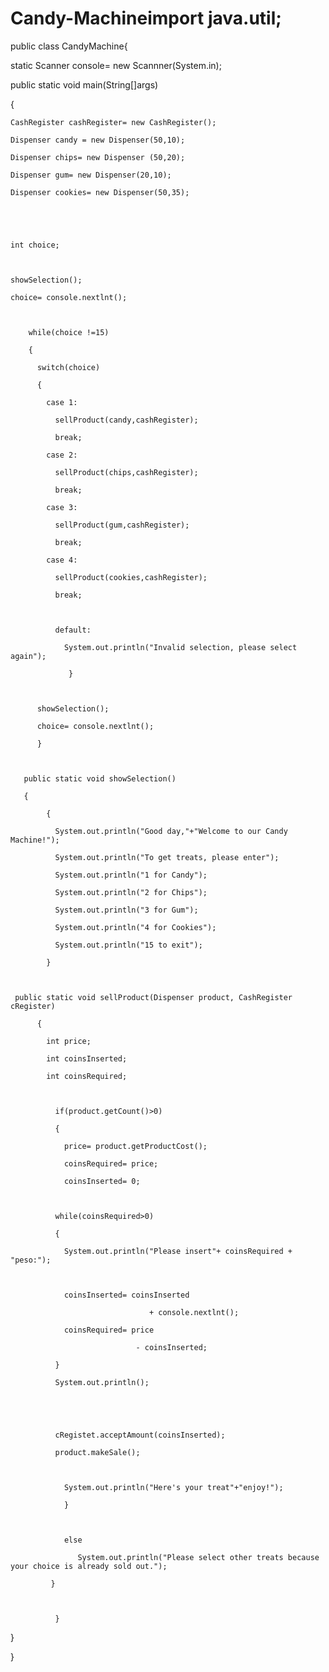 # Candy-Machineimport java.util;

public class CandyMachine{

  static Scanner console= new Scannner(System.in);

  

  public static void main(String[]args)

  {

    CashRegister cashRegister= new CashRegister();

    Dispenser candy = new Dispenser(50,10);

    Dispenser chips= new Dispenser (50,20);

    Dispenser gum= new Dispenser(20,10);

    Dispenser cookies= new Dispenser(50,35);

    

    

    int choice;

    

    showSelection();

    choice= console.nextlnt();

    

        while(choice !=15)

        {

          switch(choice)

          {

            case 1:

              sellProduct(candy,cashRegister);

              break;

            case 2:

              sellProduct(chips,cashRegister);

              break;

            case 3:

              sellProduct(gum,cashRegister);

              break;

            case 4:

              sellProduct(cookies,cashRegister);

              break;

              

              default:

                System.out.println("Invalid selection, please select again");

                 }

          

          showSelection();

          choice= console.nextlnt();

          }

 

       public static void showSelection()

       {

            {

              System.out.println("Good day,"+"Welcome to our Candy Machine!");

              System.out.println("To get treats, please enter");

              System.out.println("1 for Candy");

              System.out.println("2 for Chips");

              System.out.println("3 for Gum");

              System.out.println("4 for Cookies");

              System.out.println("15 to exit");

            }

          

     public static void sellProduct(Dispenser product, CashRegister cRegister)

          {

            int price;

            int coinsInserted;

            int coinsRequired;

            

              if(product.getCount()>0)

              {

                price= product.getProductCost();

                coinsRequired= price;

                coinsInserted= 0;

                

              while(coinsRequired>0)

              {

                System.out.println("Please insert"+ coinsRequired + "peso:");

                

                coinsInserted= coinsInserted

                                   + console.nextlnt();

                coinsRequired= price

                                - coinsInserted;

              }

              System.out.println();

              

              

              cRegistet.acceptAmount(coinsInserted);

              product.makeSale();

              

                System.out.println("Here's your treat"+"enjoy!");

                }

                

                else

                   System.out.println("Please select other treats because your choice is already sold out.");

             }

         

              }

  }

  }

          
